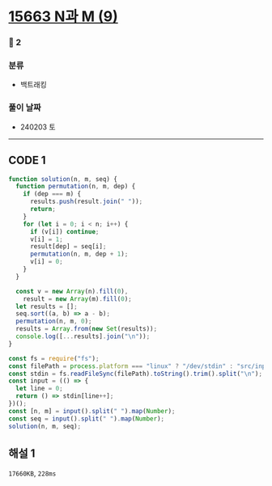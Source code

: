# [15663 N과 M (9)](https://www.acmicpc.net/problem/15663)

### 🥈 2

### 분류

- 백트래킹

### 풀이 날짜

- 240203 토

---

## CODE 1

```javascript
function solution(n, m, seq) {
  function permutation(n, m, dep) {
    if (dep === m) {
      results.push(result.join(" "));
      return;
    }
    for (let i = 0; i < n; i++) {
      if (v[i]) continue;
      v[i] = 1;
      result[dep] = seq[i];
      permutation(n, m, dep + 1);
      v[i] = 0;
    }
  }

  const v = new Array(n).fill(0),
    result = new Array(m).fill(0);
  let results = [];
  seq.sort((a, b) => a - b);
  permutation(n, m, 0);
  results = Array.from(new Set(results));
  console.log([...results].join("\n"));
}

const fs = require("fs");
const filePath = process.platform === "linux" ? "/dev/stdin" : "src/input.txt";
const stdin = fs.readFileSync(filePath).toString().trim().split("\n");
const input = (() => {
  let line = 0;
  return () => stdin[line++];
})();
const [n, m] = input().split(" ").map(Number);
const seq = input().split(" ").map(Number);
solution(n, m, seq);
```

## 해설 1

`17660KB`, `228ms`
